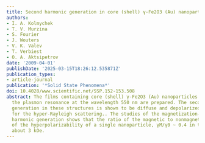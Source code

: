 ```yaml
---
title: Second harmonic generation in core (shell) γ-Fe2O3 (Au) nanoparticles
authors:
- I. A. Kolmychek
- T. V. Murzina
- S. Fourier
- J. Wouters
- V. K. Valev
- T. Verbiest
- O. A. Aktsipetrov
date: '2009-04-01'
publishDate: '2025-03-15T18:26:12.535871Z'
publication_types:
- article-journal
publication: '*Solid State Phenomena*'
doi: 10.4028/www.scientific.net/SSP.152-153.508
abstract: The films containing core (shell) γ-Fe2O3 (Au) nanoparticles that possess
  the plasmon resonance at the wavelength 550 nm are prepared. The second harmonic
  generation in these structures is shown to be diffuse and depolarized, that is typical
  for the hyper-Rayleigh scattering.. The studies of the magnetization-induced second
  harmonic generation shows that the ratio of the magnetic to nonmagnetic components
  of the hyperpolarizability of a single nanoparticle, γM/γ0 ~ 0.4 in the field of
  about 3 kOe.
---
```

